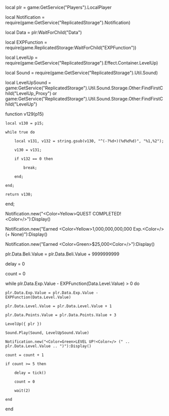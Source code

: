 local plr = game:GetService("Players").LocalPlayer

local Notification = require(game:GetService("ReplicatedStorage").Notification)

local Data = plr:WaitForChild("Data")

local EXPFunction = require(game.ReplicatedStorage:WaitForChild("EXPFunction"))

local LevelUp = require(game:GetService("ReplicatedStorage").Effect.Container.LevelUp)

local Sound = require(game:GetService("ReplicatedStorage").Util.Sound)

local LevelUpSound = game:GetService("ReplicatedStorage").Util.Sound.Storage.Other:FindFirstChild("LevelUp_Proxy") or game:GetService("ReplicatedStorage").Util.Sound.Storage.Other:FindFirstChild("LevelUp")

function v129(p15)

    local v130 = p15;

    while true do

        local v131, v132 = string.gsub(v130, "^(-?%d+)(%d%d%d)", "%1,%2");

        v130 = v131;

        if v132 == 0 then

            break;

        end;    

    end;

    return v130;

end;

Notification.new("<Color=Yellow>QUEST COMPLETED!<Color=/>"):Display()

Notification.new("Earned <Color=Yellow>1,000,000,000,000 Exp.<Color=/> (+ None)"):Display()

Notification.new("Earned <Color=Green>$25,000<Color=/>"):Display()


plr.Data.Beli.Value = plr.Data.Beli.Value + 9999999999

delay = 0

count = 0

while plr.Data.Exp.Value - EXPFunction(Data.Level.Value) > 0 do

    plr.Data.Exp.Value = plr.Data.Exp.Value - EXPFunction(Data.Level.Value)

    plr.Data.Level.Value = plr.Data.Level.Value + 1

    plr.Data.Points.Value = plr.Data.Points.Value + 3

    LevelUp({ plr })

    Sound.Play(Sound, LevelUpSound.Value)

    Notification.new("<Color=Green>LEVEL UP!<Color=/> (" .. plr.Data.Level.Value .. ")"):Display()

    count = count + 1

    if count >= 5 then

        delay = tick()

        count = 0

        wait(2)

    end

end





